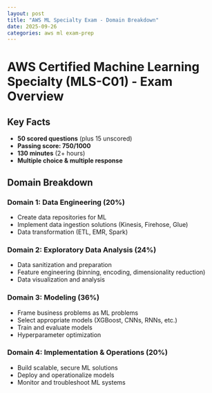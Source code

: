 ```yaml
---
layout: post
title: "AWS ML Specialty Exam - Domain Breakdown"
date: 2025-09-26
categories: aws ml exam-prep
---
```


# AWS Certified Machine Learning Specialty (MLS-C01) - Exam Overview

## Key Facts
- **50 scored questions** (plus 15 unscored)
- **Passing score: 750/1000**
- **130 minutes** (2+ hours)
- **Multiple choice & multiple response**

## Domain Breakdown

### Domain 1: Data Engineering (20%)
- Create data repositories for ML
- Implement data ingestion solutions (Kinesis, Firehose, Glue)
- Data transformation (ETL, EMR, Spark)

### Domain 2: Exploratory Data Analysis (24%)
- Data sanitization and preparation
- Feature engineering (binning, encoding, dimensionality reduction)
- Data visualization and analysis

### Domain 3: Modeling (36%) 
- Frame business problems as ML problems
- Select appropriate models (XGBoost, CNNs, RNNs, etc.)
- Train and evaluate models
- Hyperparameter optimization

### Domain 4: Implementation & Operations (20%)
- Build scalable, secure ML solutions
- Deploy and operationalize models
- Monitor and troubleshoot ML systems

